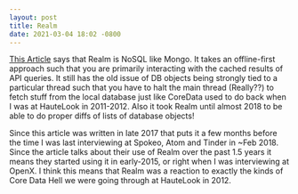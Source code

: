 ```yaml
---
layout: post
title: Realm
date: 2021-03-04 18:02 -0800
---
```

[This Article](https://proandroiddev.com/realistic-realm-1-5-year-of-experience-cef75c8b164e) says that Realm is NoSQL like Mongo. It takes an offline-first approach such that you are primarily interacting with the cached results of API queries. It still has the old issue of DB objects being strongly tied to a particular thread such that you have to halt the main thread (Really??) to fetch stuff from the local database just like CoreData used to do back when I was at HauteLook in 2011-2012. Also it took Realm until almost 2018 to be able to do proper diffs of lists of database objects!

Since this article was written in late 2017 that puts it a few months before the time I was last interviewing at Spokeo, Atom and Tinder in ~Feb 2018. Since the article talks about their use of Realm over the past 1.5 years it means they started using it in early-2015, or right when I was interviewing at OpenX. I think this means that Realm was a reaction to exactly the kinds of Core Data Hell we were going through at HauteLook in 2012.